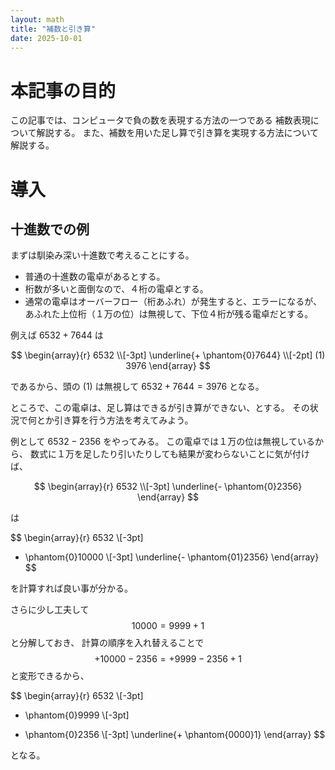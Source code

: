 ```yaml
---
layout: math
title: "補数と引き算"
date: 2025-10-01
---
```


#  本記事の目的

この記事では、コンピュータで負の数を表現する方法の一つである
補数表現について解説する。
また、補数を用いた足し算で引き算を実現する方法について解説する。

#  導入

##   十進数での例

まずは馴染み深い十進数で考えることにする。

- 普通の十進数の電卓があるとする。
- 桁数が多いと面倒なので、４桁の電卓とする。
- 通常の電卓はオーバーフロー（桁あふれ）が発生すると、エラーになるが、
  あふれた上位桁（１万の位）は無視して、下位４桁が残る電卓だとする。

例えば $6532 + 7644$ は

$$
\begin{array}{r}
6532 \\[-3pt]
\underline{+ \phantom{0}7644} \\[-2pt]
(1) 3976
\end{array}
$$

であるから、頭の (1) は無視して $6532 + 7644 = 3976$ となる。

ところで、この電卓は、足し算はできるが引き算ができない、とする。
その状況で何とか引き算を行う方法を考えてみよう。

例として $6532 - 2356$ をやってみる。
この電卓では１万の位は無視しているから、
数式に１万を足したり引いたりしても結果が変わらないことに気が付けば、

$$
\begin{array}{r}
6532 \\[-3pt]
\underline{- \phantom{0}2356}
\end{array}
$$

は

$$
\begin{array}{r}
6532 \\[-3pt]
+ \phantom{0}10000 \\[-3pt]
\underline{- \phantom{01}2356}
\end{array}
$$

を計算すれば良い事が分かる。

さらに少し工夫して $$ 10000 = 9999 + 1 $$ と分解しておき、
計算の順序を入れ替えることで
$$+ 10000 - 2356 = + 9999 - 2356 + 1 $$ と変形できるから、


$$
\begin{array}{r}
6532 \\[-3pt]
+ \phantom{0}9999 \\[-3pt]
- \phantom{0}2356 \\[-3pt]
\underline{+ \phantom{0000}1}
\end{array}
$$

となる。